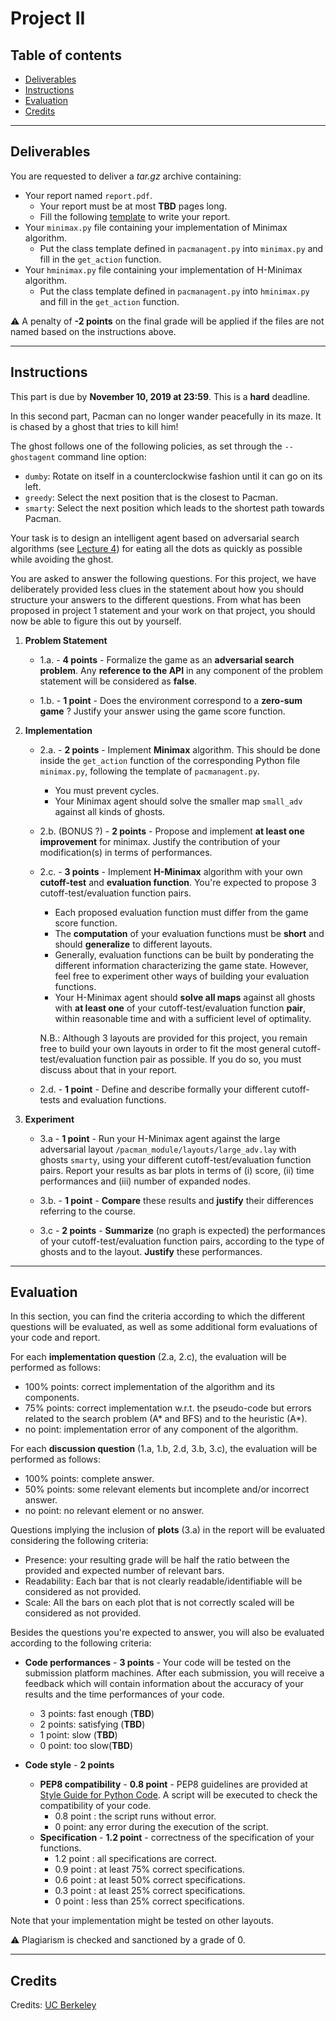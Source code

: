 
# Project II

## Table of contents

- [Deliverables](#deliverables)
- [Instructions](#instructions)
- [Evaluation](#evaluation)
- [Credits](#credits)

---

## Deliverables

You are requested to deliver a *tar.gz* archive containing:
 - Your report named `report.pdf`.
	 - Your report must be at most **TBD** pages long.
	 - Fill the following [template](https://github.com/glouppe/info8006-introduction-to-ai/blob/master/projects/project2/template-project2.tex) to write your report.
 - Your `minimax.py` file containing your implementation of Minimax algorithm.
	 - Put the class template defined in `pacmanagent.py` into `minimax.py` and fill in the `get_action` function.
 - Your `hminimax.py` file containing your implementation of H-Minimax algorithm.
	 - Put the class template defined in `pacmanagent.py` into `hminimax.py` and fill in the `get_action` function.

:warning: A penalty of **-2 points** on the final grade will be applied if the files are not named based on the instructions above.

---

## Instructions

This part is due by **November 10, 2019 at 23:59**. This is a **hard** deadline.

In this second part, Pacman can no longer wander peacefully in its maze. It is chased by a ghost that tries to kill him!

The ghost follows one of the following policies, as set through the `--ghostagent` command line option:
 - `dumby`: Rotate on itself in a counterclockwise fashion until it can go on its left.
 - `greedy`: Select the next position that is the closest to Pacman.
 - `smarty`: Select the next position which leads to the shortest path towards Pacman.

Your task is to design an intelligent agent based on adversarial search algorithms (see [Lecture 4](https://glouppe.github.io/info8006-introduction-to-ai/?p=lecture4.md)) for eating all the dots as quickly as possible while avoiding the ghost.

You are asked to answer the following questions. For this project, we have deliberately provided less clues in the statement about how you should structure your answers to the different questions. From what has been proposed in project 1 statement and your work on that project, you should now be able to figure this out by yourself.  

 1. **Problem Statement**

	 - 1.a. - **4 points** - Formalize the game as an **adversarial search problem**. Any **reference to the API** in any component of the problem statement will be considered as **false**.
		
	 - 1.b. - **1 point** - Does the environment correspond to a **zero-sum game** ? Justify your answer using the game score function. 

 2. **Implementation**
	 - 2.a. - **2 points** - Implement **Minimax** algorithm. This should be done inside the `get_action` function of the corresponding Python file `minimax.py`, following the template of `pacmanagent.py`.
		 - You must prevent cycles. 
		 - Your Minimax agent should solve the smaller map `small_adv` against all kinds of ghosts.
		 
	 - 2.b. (BONUS ?) - **2 points** - Propose and implement **at least one improvement** for minimax. Justify the contribution of your modification(s) in terms of performances. 

	 - 2.c. - **3 points** - Implement **H-Minimax** algorithm with your own **cutoff-test** and **evaluation function**. You're expected to propose 3 cutoff-test/evaluation function pairs. 
		 - Each proposed evaluation function must differ from the game score function.
		 - The **computation** of your evaluation functions must be **short** and should **generalize** to different layouts.
		 - Generally, evaluation functions can be built by ponderating the different information characterizing the game state. However, feel free to experiment other ways of building your evaluation functions.
		 - Your H-Minimax agent should **solve all maps** against all ghosts with **at least one** of your cutoff-test/evaluation function **pair**, within reasonable time and with a sufficient level of optimality.
		 
		 N.B.: Although 3 layouts are provided for this project, you remain free to build your own layouts in order to fit the most general cutoff-test/evaluation function pair as possible. If you do so, you must discuss about that in your report.
		 
	 - 2.d. - **1 point** - Define and describe formally your different cutoff-tests and evaluation functions.

 3. **Experiment**
 
	 - 3.a - **1 point** - Run your H-Minimax agent against the large adversarial layout `/pacman_module/layouts/large_adv.lay` with ghosts `smarty`, using your different cutoff-test/evaluation function pairs. Report your results as bar plots in terms of (i) score, (ii) time performances and (iii) number of expanded nodes.
	
	- 3.b. - **1 point** - **Compare** these results and **justify** their differences referring to the course.
	
	- 3.c - **2 points** - **Summarize** (no graph is expected) the performances of your cutoff-test/evaluation function pairs, according to the type of ghosts and to the layout. **Justify** these performances. 

---

## Evaluation

In this section, you can find the criteria according to which the different questions will be evaluated, as well as some additional form evaluations of your code and report.

For each **implementation question** (2.a, 2.c), the evaluation will be performed as follows:
 - 100% points: correct implementation of the algorithm and its components.
 - 75% points: correct implementation w.r.t. the pseudo-code but errors related to the search problem (A\* and BFS) and to the heuristic (A\*).
 - no point: implementation error of any component of the algorithm.

For each **discussion question** (1.a, 1.b, 2.d, 3.b, 3.c), the evaluation will be performed as follows:

 - 100% points: complete answer.
 - 50% points: some relevant elements but incomplete and/or incorrect answer.
 - no point: no relevant element or no answer.

Questions implying the inclusion of **plots** (3.a) in the report will be evaluated considering the following criteria:

 - Presence: your resulting grade will be half the ratio between the provided and expected number of relevant bars.
 - Readability: Each bar that is not clearly readable/identifiable will be considered as not provided.
 - Scale: All the bars on each plot that is not correctly scaled will be considered as not provided.

Besides the questions you're expected to answer, you will also be evaluated according to the following criteria:

 - **Code performances** - **3 points** - Your code will be tested on the submission platform machines. After each submission, you will receive a feedback which will contain information about the accuracy of your results and the time performances of your code.  
 
	 - 3 points: fast enough (**TBD**)
	 - 2 points: satisfying (**TBD**)
	 - 1 point: slow (**TBD**)
	 - 0 point: too slow(**TBD**)
 
 - **Code style** - **2 points**
	 - **PEP8 compatibility** - **0.8 point** - PEP8 guidelines are provided at [Style Guide for Python Code](https://www.python.org/dev/peps/pep-0008/).  A script will be executed to check the compatibility of your code.
		 - 0.8 point : the script runs without error.
		 - 0 point: any error during the execution of the script.
	 - **Specification** - **1.2 point** - correctness of the specification of your functions.
		- 1.2 point : all specifications are correct.
		- 0.9 point : at least 75% correct specifications.
		- 0.6 point : at least 50% correct specifications.
		- 0.3 point : at least 25% correct specifications.
		- 0 point : less than 25% correct specifications.
	
Note that your implementation might be tested on other layouts. 
		
:warning: Plagiarism is checked and sanctioned by a grade of 0.

---

## Credits

Credits: [UC Berkeley](http://ai.berkeley.edu/project_overview.html)


